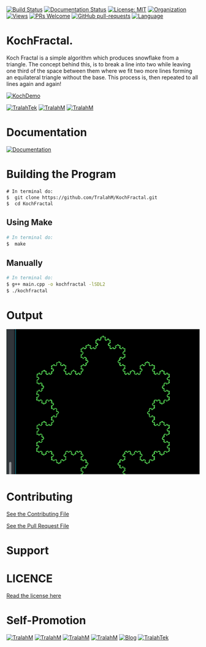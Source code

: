 
[![Build Status](https://travis-ci.com/TralahM/KochFractal.svg?branch=master)](https://travis-ci.com/TralahM/KochFractal)
[![Documentation Status](https://readthedocs.org/projects/KochFractal/badge/?version=latest)](https://KochFractal.readthedocs.io/en/latest/?badge=latest)
[![License: MIT](https://img.shields.io/badge/License-MIT-green.svg)](https://opensource.org/licenses/MIT)
[![Organization](https://img.shields.io/badge/Org-TralahTek-blue.svg)](https://github.com/TralahTek)
[![Views](http://hits.dwyl.io/TralahM/KochFractal.svg)](http://dwyl.io/TralahM/KochFractal)
[![PRs Welcome](https://img.shields.io/badge/PRs-Welcome-brightgreen.svg?style=flat-square)](https://github.com/TralahM/KochFractal/pull/)
[![GitHub pull-requests](https://img.shields.io/badge/Issues-Pr-red.svg?style=flat-square)](https://github.com/TralahM/KochFractal/pull/)
[![Language](https://img.shields.io/badge/Language-cpp-f34b7d.svg)](https://github.com/TralahM)

# KochFractal.
Koch Fractal is a simple algorithm which produces snowflake from a triangle. The concept behind this, is to break a line into two while leaving one third of the space between them where we fit two more lines forming an equilateral triangle without the base. This process is, then repeated to all lines again and again!

[![KochDemo](http://www.cplusplus.com/articles/iE86b7Xj/kfrac.png)](http://www.cplusplus.com/articles/iE86b7Xj/kfrac.png)

[![TralahTek](https://img.shields.io/badge/Organization-TralahTek-black.svg?style=for-the-badge)](https://github.com/TralahTek)
[![TralahM](https://img.shields.io/badge/Engineer-TralahM-blue.svg?style=for-the-badge)](https://github.com/TralahM)
[![TralahM](https://img.shields.io/badge/Maintainer-TralahM-green.svg?style=for-the-badge)](https://github.com/TralahM)

# Documentation

[![Documentation](https://img.shields.io/badge/Docs-KochFractal-blue.svg?style=for-the-badge)](https://github.com/TralahM/KochFractal)

# Building the Program

```
# In terminal do:
$  git clone https://github.com/TralahM/KochFractal.git
$  cd KochFractal
```

## Using Make

```bash
# In terminal do:
$  make
```
## Manually

```bash
# In terminal do:
$ g++ main.cpp -o kochfractal -lSDL2
$ ./kochfractal
```

# Output

![KochOutput](kochfractal.png)

# Contributing
[See the Contributing File](CONTRIBUTING.rst)


[See the Pull Request File](PULL_REQUEST_TEMPLATE.md)


# Support

# LICENCE

[Read the license here](LICENSE)


# Self-Promotion

[![TralahM](https://img.shields.io/badge/Twitter-TralahM-blue.svg?style=for-the-badge)](https://twitter.com/TralahM)
[![TralahM](https://img.shields.io/badge/Github-TralahM-black.svg?style=for-the-badge)](https://github.com/TralahM)
[![TralahM](https://img.shields.io/badge/Kaggle-TralahM-purple.svg?style=for-the-badge)](https://kaggle.com/TralahM)
[![TralahM](https://img.shields.io/badge/LinkedIn-TralahM-red.svg?style=for-the-badge)](https://linkedin.com/in/TralahM)
[![Blog](https://img.shields.io/badge/Blog-tralahm.tralahtek.com-blue.svg?style=for-the-badge)](https://tralahm.tralahtek.com)
[![TralahTek](https://img.shields.io/badge/Organization-TralahTek-cyan.svg?style=for-the-badge)](https://tralahtek.com)


